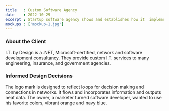 ```yaml
---
title   : Custom Software Agency
date    : 2022-10-29
excerpt : Startup software agency shows and establishes how it  implements industry standards,
mockups : ['mockup-1.jpg'] 
---
```


### About the Client

I.T. by Design is a .NET, Microsoft-certified, network and software development consultancy. They provide custom I.T. services to many engineering, insurance, and government agencies.

### Informed Design Decisions

The logo mark is designed to reflect loops for decision making and connections in networks. It flows and incorporates information and outputs neat data. The owner, a marketer turned software developer, wanted to use his favorite colors, vibrant orange and navy blue.
